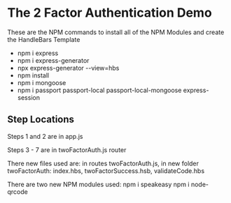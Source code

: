 <h1>The 2 Factor Authentication Demo</h1>
<label>These are the NPM commands to install all of the NPM Modules and create the HandleBars Template</label>
<ul>
    <li>npm i express</li>
    <li>npm i express-generator</li>
    <li>npx express-generator --view=hbs</li>
    <li>npm install</li>
    <li>npm i mongoose</li>
    <li>npm i passport passport-local passport-local-mongoose express-session</li>
</ul>
<h2>Step Locations</h2>
<p>Steps 1 and 2 are in app.js</p>
<p>Steps 3 - 7 are in twoFactorAuth.js router </p>
<p>There new files used are: in routes twoFactorAuth.js, in new folder twoFactorAuth: index.hbs, twoFactorSuccess.hsb, validateCode.hbs</p>
<p>There are two new NPM modules used: 
npm i speakeasy
npm i node-qrcode</p>